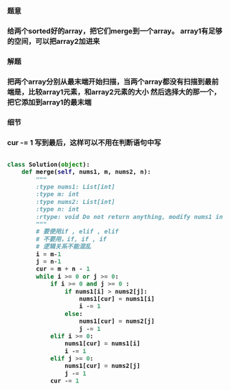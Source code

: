 <h3>题意<h3>
<p>给两个sorted好的array，把它们merge到一个array。
array1有足够的空间，可以把array2加进来<p>


<h3>解题<h3>
<p>把两个array分别从最末端开始扫描，当两个array都没有扫描到最前端是，比较array1元素，和array2元素的大小
然后选择大的那一个，把它添加到array1的最末端<p>


<h3>细节<h3>
<p>cur -= 1 写到最后，这样可以不用在判断语句中写<p>

```python

class Solution(object):
    def merge(self, nums1, m, nums2, n):
        """
        :type nums1: List[int]
        :type m: int
        :type nums2: List[int]
        :type n: int
        :rtype: void Do not return anything, modify nums1 in-place instead.
        """
        # 要使用if , elif , elif
        # 不要用，if, if , if 
        # 逻辑关系不能混乱
        i = m-1
        j = n-1
        cur = m + n - 1
        while i >= 0 or j >= 0:
            if i >= 0 and j >= 0 :
                if nums1[i] > nums2[j]:
                    nums1[cur] = nums1[i]
                    i -= 1
                else:
                    nums1[cur] = nums2[j]
                    j -= 1
            elif i >= 0:
                nums1[cur] = nums1[i]
                i -= 1
            elif j >= 0:
                nums1[cur] = nums2[j]
                j -= 1
            cur -= 1
 ```
